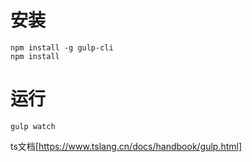 # 安装
```
npm install -g gulp-cli
npm install
```
# 运行
```
gulp watch

```
ts文档[https://www.tslang.cn/docs/handbook/gulp.html]
